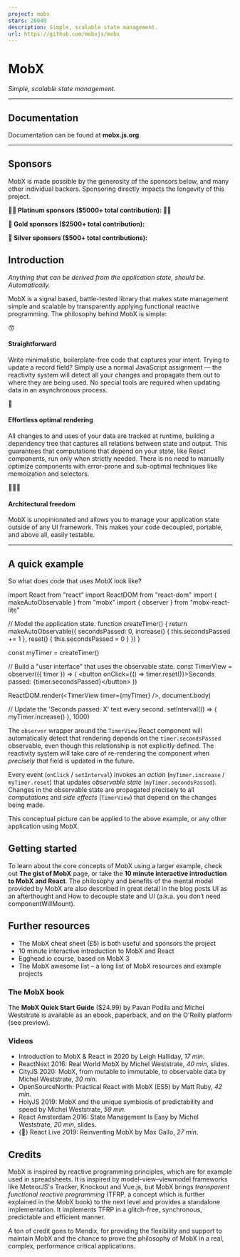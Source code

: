 ```yaml
---
project: mobx
stars: 28048
description: Simple, scalable state management.
url: https://github.com/mobxjs/mobx
---
```


MobX
====

_Simple, scalable state management._

* * *

Documentation
-------------

Documentation can be found at **mobx.js.org**.

* * *

Sponsors
--------

MobX is made possible by the generosity of the sponsors below, and many other individual backers. Sponsoring directly impacts the longevity of this project.

**🥇🥇 Platinum sponsors ($5000+ total contribution): 🥇🥇**

  

**🥇 Gold sponsors ($2500+ total contribution):**

  

**🥈 Silver sponsors ($500+ total contributions):**  

Introduction
------------

_Anything that can be derived from the application state, should be. Automatically._

MobX is a signal based, battle-tested library that makes state management simple and scalable by transparently applying functional reactive programming. The philosophy behind MobX is simple:

😙

#### Straightforward

Write minimalistic, boilerplate-free code that captures your intent. Trying to update a record field? Simply use a normal JavaScript assignment — the reactivity system will detect all your changes and propagate them out to where they are being used. No special tools are required when updating data in an asynchronous process.

🚅

#### Effortless optimal rendering

All changes to and uses of your data are tracked at runtime, building a dependency tree that captures all relations between state and output. This guarantees that computations that depend on your state, like React components, run only when strictly needed. There is no need to manually optimize components with error-prone and sub-optimal techniques like memoization and selectors.

🤹🏻‍♂️

#### Architectural freedom

MobX is unopinionated and allows you to manage your application state outside of any UI framework. This makes your code decoupled, portable, and above all, easily testable.

* * *

A quick example
---------------

So what does code that uses MobX look like?

import React from "react"
import ReactDOM from "react-dom"
import { makeAutoObservable } from "mobx"
import { observer } from "mobx-react-lite"

// Model the application state.
function createTimer() {
    return makeAutoObservable({
        secondsPassed: 0,
        increase() {
            this.secondsPassed += 1
        },
        reset() {
            this.secondsPassed \= 0
        }
    })
}

const myTimer \= createTimer()

// Build a "user interface" that uses the observable state.
const TimerView \= observer(({ timer }) \=> (
    <button onClick\={() \=> timer.reset()}\>Seconds passed: {timer.secondsPassed}</button\>
))

ReactDOM.render(<TimerView timer\={myTimer} />, document.body)

// Update the 'Seconds passed: X' text every second.
setInterval(() \=> {
    myTimer.increase()
}, 1000)

The `observer` wrapper around the `TimerView` React component will automatically detect that rendering depends on the `timer.secondsPassed` observable, even though this relationship is not explicitly defined. The reactivity system will take care of re-rendering the component when _precisely that_ field is updated in the future.

Every event (`onClick` / `setInterval`) invokes an _action_ (`myTimer.increase` / `myTimer.reset`) that updates _observable state_ (`myTimer.secondsPassed`). Changes in the observable state are propagated precisely to all _computations_ and _side effects_ (`TimerView`) that depend on the changes being made.

This conceptual picture can be applied to the above example, or any other application using MobX.

Getting started
---------------

To learn about the core concepts of MobX using a larger example, check out **The gist of MobX** page, or take the **10 minute interactive introduction to MobX and React**. The philosophy and benefits of the mental model provided by MobX are also described in great detail in the blog posts UI as an afterthought and How to decouple state and UI (a.k.a. you don’t need componentWillMount).

Further resources
-----------------

-   The MobX cheat sheet (£5) is both useful and sponsors the project
-   10 minute interactive introduction to MobX and React
-   Egghead.io course, based on MobX 3
-   The MobX awesome list – a long list of MobX resources and example projects

### The MobX book

The **MobX Quick Start Guide** ($24.99) by Pavan Podila and Michel Weststrate is available as an ebook, paperback, and on the O'Reilly platform (see preview).

### Videos

-   Introduction to MobX & React in 2020 by Leigh Halliday, _17 min_.
-   ReactNext 2016: Real World MobX by Michel Weststrate, _40 min_, slides.
-   CityJS 2020: MobX, from mutable to immutable, to observable data by Michel Weststrate, _30 min_.
-   OpenSourceNorth: Practical React with MobX (ES5) by Matt Ruby, _42 min_.
-   HolyJS 2019: MobX and the unique symbiosis of predictability and speed by Michel Weststrate, _59 min_.
-   React Amsterdam 2016: State Management Is Easy by Michel Weststrate, _20 min_, slides.
-   {🚀} React Live 2019: Reinventing MobX by Max Gallo, _27 min_.

Credits
-------

MobX is inspired by reactive programming principles, which are for example used in spreadsheets. It is inspired by model–view–viewmodel frameworks like MeteorJS's Tracker, Knockout and Vue.js, but MobX brings _transparent functional reactive programming_ (TFRP, a concept which is further explained in the MobX book) to the next level and provides a standalone implementation. It implements TFRP in a glitch-free, synchronous, predictable and efficient manner.

A ton of credit goes to Mendix, for providing the flexibility and support to maintain MobX and the chance to prove the philosophy of MobX in a real, complex, performance critical applications.
